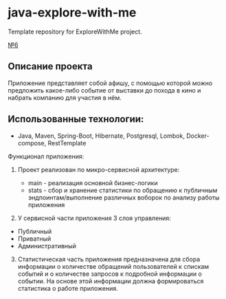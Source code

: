 # java-explore-with-me
Template repository for ExploreWithMe project.

[№6](https://github.com/ChernakovaMSPB/java-explore-with-me/pull/6)

Описание проекта
-
Приложение представляет собой афишу, с помощью которой можно предложить какое-либо событие от выставки до похода в кино
и набрать компанию для участия в нём.

Использованные технологии:
-

- Java, Maven, Spring-Boot, Hibernate, Postgresql, Lombok, Docker-compose, RestTemplate

Функционал приложения:

1.  Проект реализован по микро-сервисной архитектуре:
    * main - реализация основной бизнес-логики
    * stats - сбор и хранение статистики по обращению к публичным эндпоинтам/выполнение различных воборок по
      анализу работы приложения

2.  У сервисной части приложения 3 слоя управления:

* Публичный
* Приватный
* Административный

3.  Статистическая часть приложения предназначена для сбора информации о количестве обращений пользователей к спискам
    событий и о количестве запросов к подробной информации о событии. На основе этой информации
    должна формироваться статистика о работе приложения.